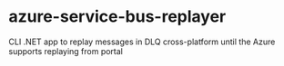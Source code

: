 # azure-service-bus-replayer
CLI .NET app to replay messages in DLQ cross-platform until the Azure supports replaying from portal
